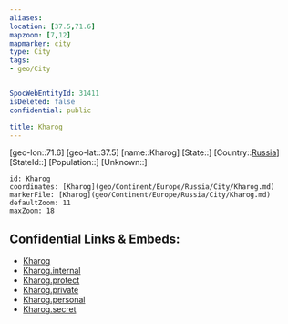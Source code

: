 ```yaml
---
aliases: 
location: [37.5,71.6]
mapzoom: [7,12] 
mapmarker: city 
type: City
tags:
- geo/City


SpocWebEntityId: 31411
isDeleted: false
confidential: public

title: Kharog
---
```

[geo-lon::71.6]
[geo-lat::37.5]
[name::Kharog]
[State::]
[Country::[Russia](geo/Continent/Europe/Russia.md)]
[StateId::]
[Population::]
[Unknown::]


```leaflet
id: Kharog
coordinates: [Kharog](geo/Continent/Europe/Russia/City/Kharog.md)
markerFile: [Kharog](geo/Continent/Europe/Russia/City/Kharog.md)
defaultZoom: 11 
maxZoom: 18
```


## Confidential Links & Embeds: 
- [Kharog](../../../../../../_public/geo/Continent/Europe/Russia/City/Kharog.md) 
- [Kharog.internal](../../../../../../_internal/geo/Continent/Europe/Russia/City/Kharog.internal.md) 
- [Kharog.protect](../../../../../../_protect/geo/Continent/Europe/Russia/City/Kharog.protect.md) 
- [Kharog.private](../../../../../../_private/geo/Continent/Europe/Russia/City/Kharog.private.md) 
- [Kharog.personal](../../../../../../_personal/geo/Continent/Europe/Russia/City/Kharog.personal.md) 
- [Kharog.secret](../../../../../../_secret/geo/Continent/Europe/Russia/City/Kharog.secret.md) 
